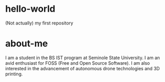 # hello-world
(Not actually) my first repository

# about-me
I am a student in the BS IST program at Seminole State University.  I am an avid enthusiast for FOSS (Free and Open Source Software).  I am also interested in the advancement of autonomous drone technologies and 3D printing.
